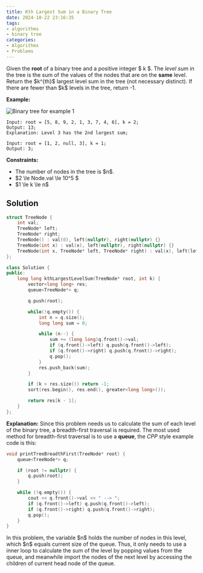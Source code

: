 ```yaml
---
title: Kth Largest Sum in a Binary Tree
date: 2024-10-22 23:16:35
tags:
- algorithms
- binary tree
categories:
- Algorithms
- Problems
---
```


Given the **root** of a binary tree and a positive integer \$ k \$. The *level sum* in the tree is the sum
of the values of the nodes that are on the **same** level.
Return the \$k^{th}\$ largest level sum in the tree (not necessary distinct). If there are fewer than \$k\$ levels in the tree, return -1.

**Example:**

![Binary tree for example 1](https://assets.leetcode.com/uploads/2022/12/14/binaryytreeedrawio-2.png)

```
Input: root = [5, 8, 9, 2, 1, 3, 7, 4, 6], k = 2;
Output: 13;
Explanation: Level 3 has the 2nd largest sum;
```

```
Input: root = [1, 2, null, 3], k = 1;
Output: 3;
```

**Constraints:**

- The number of nodes in the tree is \$n\$.
- \$2 \le Node.val \le 10^5 \$
- \$1 \le k \le n\$

## Solution

```cpp
struct TreeNode {
    int val;
    TreeNode* left;
    TreeNode* right;
    TreeNode() : val(0), left(nullptr), right(nullptr) {}
    TreeNode(int x) : val(x), left(nullptr), right(nullptr) {}
    TreeNode(int x, TreeNode* left, TreeNode* right) : val(x), left(left), right(right) {}
};

class Solution {
public:
    long long kthLargestLevelSum(TreeNode* root, int k) {
        vector<long long> res;
        queue<TreeNode*> q;

        q.push(root);

        while(!q.empty()) {
            int n = q.size();
            long long sum = 0;

            while (n--) {
                sum += (long long)q.front()->val;
                if (q.front()->left) q.push(q.front()->left);
                if (q.front()->right) q.push(q.front()->right);
                q.pop();
            }
            res.push_back(sum);
        }

        if (k > res.size()) return -1;
        sort(res.begin(), res.end(), greater<long long>());

        return res[k - 1];
    }
};
```

**Explanation:**
Since this problem needs us to calculate the sum of each level of the binary tree, a breadth-first traversal is required. The most used method for breadth-first traversal is to use a **queue**, the *CPP* style example code is this:

```cpp
void printTreeBreadthFirst(TreeNode* root) {
    queue<TreeNode*> q;

    if (root != nullptr) {
        q.push(root);
    }

    while (!q.empty()) {
        cout << q.front()->val << " --> ";
        if (q.front()->left) q.push(q.front()->left);
        if (q.front()->right) q.push(q.front()->right);
        q.pop();
    }
}
```

In this problem, the variable \$n\$ holds the number of nodes in this level, which \$n\$ equals current size of the queue. Thus, it only needs to use a inner loop to calculate the sum of the level by popping values from the queue, and meanwhile import the nodes of the next level by accessing the children of current head node of the queue.
